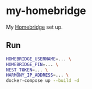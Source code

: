 # my-homebridge

My [Homebridge] set up.

## Run

```bash
HOMEBRIDGE_USERNAME=... \
HOMEBRIDGE_PIN=... \
NEST_TOKEN=... \
HARMONY_IP_ADDRESS=... \
docker-compose up --build -d
```

[Homebridge]: https://github.com/nfarina/homebridge
